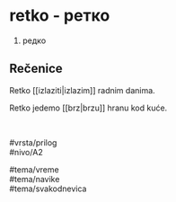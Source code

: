 # retko - ретко

1. редко

## Rečenice

Retko [[izlaziti|izlazim]] radnim danima.

Retko jedemo [[brz|brzu]] hranu kod kuće.

<br>

#vrsta/prilog  
#nivo/A2  

#tema/vreme  
#tema/navike  
#tema/svakodnevica
